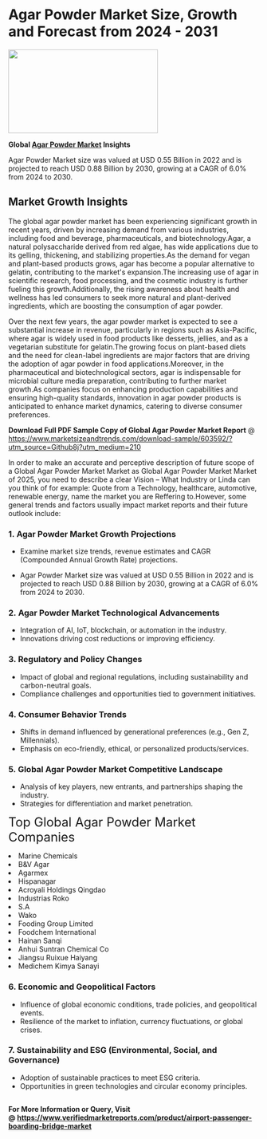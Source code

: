 <H1>Agar Powder Market Size, Growth and Forecast from 2024 - 2031</H1><img class="aligncenter size-medium wp-image-584254" src="https://thirdeyenews.in/wp-content/uploads/2024/09/Global-Market-Research-300x168.jpeg" alt="" width="300" height="168" /><p><strong>Global&nbsp;<a href="https://www.marketsizeandtrends.com/download-sample/603592/?utm_source=Github8j?utm_medium=210">Agar Powder Market</a> Insights</strong></p><p>Agar Powder Market size was valued at USD 0.55 Billion in 2022 and is projected to reach USD 0.88 Billion by 2030, growing at a CAGR of 6.0% from 2024 to 2030.</p><p><h2>Market Growth Insights</h2> <p>The global agar powder market has been experiencing significant growth in recent years, driven by increasing demand from various industries, including food and beverage, pharmaceuticals, and biotechnology.Agar, a natural polysaccharide derived from red algae, has wide applications due to its gelling, thickening, and stabilizing properties.As the demand for vegan and plant-based products grows, agar has become a popular alternative to gelatin, contributing to the market's expansion.The increasing use of agar in scientific research, food processing, and the cosmetic industry is further fueling this growth.Additionally, the rising awareness about health and wellness has led consumers to seek more natural and plant-derived ingredients, which are boosting the consumption of agar powder.</p> <p>Over the next few years, the agar powder market is expected to see a substantial increase in revenue, particularly in regions such as Asia-Pacific, where agar is widely used in food products like desserts, jellies, and as a vegetarian substitute for gelatin.The growing focus on plant-based diets and the need for clean-label ingredients are major factors that are driving the adoption of agar powder in food applications.Moreover, in the pharmaceutical and biotechnological sectors, agar is indispensable for microbial culture media preparation, contributing to further market growth.As companies focus on enhancing production capabilities and ensuring high-quality standards, innovation in agar powder products is anticipated to enhance market dynamics, catering to diverse consumer preferences.<p><span class=""><strong>Download Full PDF Sample Copy of Global Agar Powder Market Report</strong> @ <a href="https://www.marketsizeandtrends.com/download-sample/603592/?utm_source=Github8j?utm_medium=210" target="_blank">https://www.marketsizeandtrends.com/download-sample/603592/?utm_source=Github8j?utm_medium=210</a></span></p><p>In order to make an accurate and perceptive description of future scope of a Global&nbsp;Agar Powder Market Market as Global&nbsp;Agar Powder Market Market of 2025, you need to describe a clear Vision &ndash; What Industry or Linda can you think of for example: Quote from a Technology, healthcare, automotive, renewable energy, name the market you are Reffering to.However, some general trends and factors usually impact market reports and their future outlook include:</p><h3>1.&nbsp;<strong>Agar Powder Market Growth Projections</strong></h3><ul><li>Examine market size trends, revenue estimates and CAGR (Compounded Annual Growth Rate) projections.</li><li><p>Agar Powder Market size was valued at USD 0.55 Billion in 2022 and is projected to reach USD 0.88 Billion by 2030, growing at a CAGR of 6.0% from 2024 to 2030.</p></li></ul><h3>2.&nbsp;<strong>Agar Powder Market Technological Advancements</strong></h3><ul><li>Integration of AI, IoT, blockchain, or automation in the industry.</li><li>Innovations driving cost reductions or improving efficiency.</li></ul><h3>3.&nbsp;<strong>Regulatory and Policy Changes</strong></h3><ul><li>Impact of global and regional regulations, including sustainability and carbon-neutral goals.</li><li>Compliance challenges and opportunities tied to government initiatives.</li></ul><h3>4.&nbsp;<strong>Consumer Behavior Trends</strong></h3><ul><li>Shifts in demand influenced by generational preferences (e.g., Gen Z, Millennials).</li><li>Emphasis on eco-friendly, ethical, or personalized products/services.</li></ul><h3>5.&nbsp;<strong>Global Agar Powder Market Competitive Landscape</strong></h3><ul><li>Analysis of key players, new entrants, and partnerships shaping the industry.</li><li>Strategies for differentiation and market penetration.</li></ul><p data-pm-slice="1 1 []"><span style="color: inherit; font-family: inherit; font-size: 25px;">Top Global Agar Powder Market Companies</span></p><div class="" data-test-id=""><p><li>Marine Chemicals</li><li> B&V Agar</li><li> Agarmex</li><li> Hispanagar</li><li> Acroyali Holdings Qingdao</li><li> Industrias Roko</li><li> S.A</li><li> Wako</li><li> Fooding Group Limited</li><li> Foodchem International</li><li> Hainan Sanqi</li><li> Anhui Suntran Chemical Co</li><li> Jiangsu Ruixue Haiyang</li><li> Medichem Kimya Sanayi</li></p></div><h3>6.&nbsp;<strong>Economic and Geopolitical Factors</strong></h3><ul><li>Influence of global economic conditions, trade policies, and geopolitical events.</li><li>Resilience of the market to inflation, currency fluctuations, or global crises.</li></ul><h3>7.&nbsp;<strong>Sustainability and ESG (Environmental, Social, and Governance)</strong></h3><ul><li>Adoption of sustainable practices to meet ESG criteria.</li><li>Opportunities in green technologies and circular economy principles.</li></ul><h2><strong style="font-size: 14px;">For More Information or Query, Visit @&nbsp;</strong><a style="background-color: #ffffff; font-size: 14px;" href="https://www.marketsizeandtrends.com/report/agar-powder-market/" target="_blank">https://www.verifiedmarketreports.com/product/airport-passenger-boarding-bridge-market</a></h2>